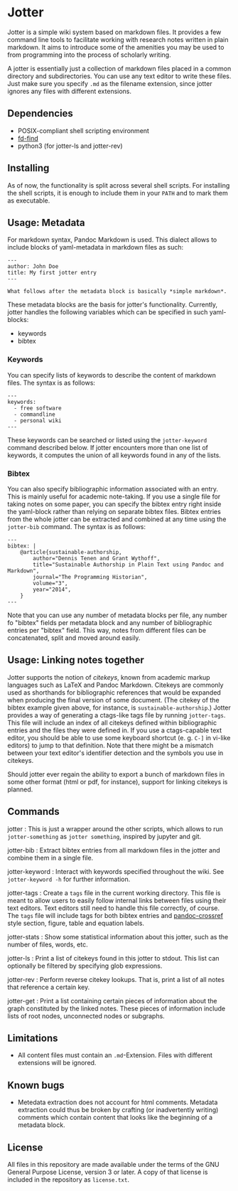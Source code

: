 # Jotter

Jotter is a simple wiki system based on markdown files. It provides a
few command line tools to facilitate working with research notes written
in plain markdown. It aims to introduce some of the amenities you may be
used to from programming into the process of scholarly writing.

A jotter is essentially just a collection of markdown files placed in a
common directory and subdirectories. You can use any text editor to write
these files. Just make sure you specify `.md` as the filename extension,
since jotter ignores any files with different extensions.

## Dependencies

- POSIX-compliant shell scripting environment
- [fd-find](https://github.com/sharkdp/fd)
- python3 (for jotter-ls and jotter-rev)

## Installing

As of now, the functionality is split across several shell scripts. For
installing the shell scripts, it is enough to include them in your `PATH`
and to mark them as executable.

## Usage: Metadata

For markdown syntax, Pandoc Markdown is used. This dialect allows to
include blocks of yaml-metadata in markdown files as such:

```
---
author: John Doe
title: My first jotter entry
---

What follows after the metadata block is basically *simple markdown*.
```

These metadata blocks are the basis for jotter's functionality. Currently,
jotter handles the following variables which can be specified in such
yaml-blocks:

- keywords
- bibtex

### Keywords

You can specify lists of keywords to describe the content of markdown
files. The syntax is as follows:

```
---
keywords:
  - free software
  - commandline
  - personal wiki
---
```

These keywords can be searched or listed using the `jotter-keyword`
command described below. If jotter encounters more than one list of
keywords, it computes the union of all keywords found in any of the
lists.

### Bibtex

You can also specify bibliographic information associated with an
entry. This is mainly useful for academic note-taking. If you use a
single file for taking notes on some paper, you can specify the bibtex
entry right inside the yaml-block rather than relying on separate bibtex
files. Bibtex entries from the whole jotter can be extracted and combined
at any time using the `jotter-bib` command. The syntax is as follows:

```
---
bibtex: |
    @article{sustainable-authorship,
        author="Dennis Tenen and Grant Wythoff",
        title="Sustainable Authorship in Plain Text using Pandoc and Markdown",
        journal="The Programming Historian",
        volume="3",
        year="2014",
    }
---
```

Note that you can use any number of metadata blocks per file, any number
fo "bibtex" fields per metadata block and any number of bibliographic
entries per "bibtex" field. This way, notes from different files can be
concatenated, split and moved around easily.

## Usage: Linking notes together

Jotter supports the notion of *citekeys*, known from academic markup
languages such as LaTeX and Pandoc Markdown. Citekeys are commonly used
as shorthands for bibliographic references that would be expanded when
producing the final version of some document. (The citekey of the bibtex
example given above, for instance, is `sustainable-authorship`.) Jotter
provides a way of generating a ctags-like tags file by running
`jotter-tags`. This file will include an index of all citekeys defined
within bibliographic entries and the files they were defined in. If you
use a ctags-capable text editor, you should be able to use some keyboard
shortcut (e. g. `C-]` in vi-like editors) to jump to that definition.
Note that there might be a mismatch between your text editor's identifier
detection and the symbols you use in citekeys.

Should jotter ever regain the ability to export a bunch of markdown
files in some other format (html or pdf, for instance), support for
linking citekeys is planned.

## Commands

jotter
: This is just a wrapper around the other scripts, which allows to run
`jotter-something` as `jotter something`, inspired by jupyter and git.

jotter-bib
: Extract bibtex entries from all markdown files in the jotter and combine
them in a single file.

jotter-keyword
: Interact with keywords specified throughout the wiki.
See `jotter-keyword -h` for further information.

jotter-tags
: Create a `tags` file in the current working directory. This file is meant
to allow users to easily follow internal links between files using their
text editors. Text editors still need to handle this file correctly,
of course. The `tags` file will include tags for both bibtex entries and
[pandoc-crossref] style section, figure, table and equation labels.

[pandoc-crossref]: http://lierdakil.github.io/pandoc-crossref/

jotter-stats
: Show some statistical information about this jotter, such as the number
of files, words, etc.

jotter-ls
: Print a list of citekeys found in this jotter to stdout. This list can
optionally be filtered by specifying glob expressions.

jotter-rev
: Perform reverse citekey lookups. That is, print a list of all notes
that reference a certain key.

jotter-get
: Print a list containing certain pieces of information about the graph
constituted by the linked notes. These pieces of information include lists
of root nodes, unconnected nodes or subgraphs.

## Limitations

- All content files must contain an `.md`-Extension. Files with different
  extensions will be ignored.

## Known bugs

- Metedata extraction does not account for html comments. Metadata
  extraction could thus be broken by crafting (or inadvertently writing)
  comments which contain content that looks like the beginning of a
  metadata block.

## License

All files in this repository are made available under the terms of the
GNU General Purpose License, version 3 or later. A copy of that license
is included in the repository as `license.txt`.
